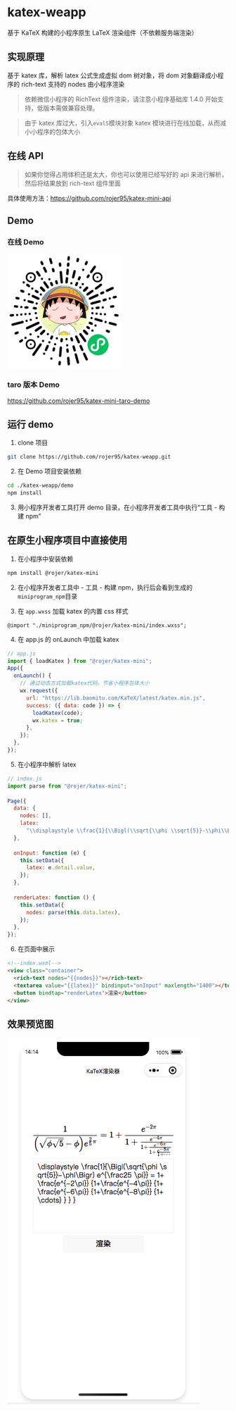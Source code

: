 # katex-weapp

基于 KaTeX 构建的小程序原生 LaTeX 渲染组件（不依赖服务端渲染）

## 实现原理

基于 katex 库，解析 latex 公式生成虚拟 dom 树对象，将 dom 对象翻译成小程序的 rich-text 支持的 nodes 由小程序渲染

> 依赖微信小程序的 RichText 组件渲染，请注意小程序基础库 1.4.0 开始支持，低版本需做兼容处理。

> 由于 katex 库过大，引入`eval5`模块对象 katex 模块进行在线加载，从而减小小程序的包体大小

## 在线 API

> 如果你觉得占用体积还是太大，你也可以使用已经写好的 api 来进行解析，然后将结果放到 rich-text 组件里面

具体使用方法：https://github.com/rojer95/katex-mini-api

## Demo

### 在线 Demo

![在线 Demo](./assets/qrcode.jpg)

### taro 版本 Demo

https://github.com/rojer95/katex-mini-taro-demo

## 运行 demo

1. clone 项目

```bash
git clone https://github.com/rojer95/katex-weapp.git
```

2. 在 Demo 项目安装依赖

```bash
cd ./katex-weapp/demo
npm install
```

3. 用小程序开发者工具打开 demo 目录，在小程序开发者工具中执行“工具 - 构建 npm”

## 在原生小程序项目中直接使用

1. 在小程序中安装依赖

```bash
npm install @rojer/katex-mini
```

2. 在小程序开发者工具中 - 工具 - 构建 npm，执行后会看到生成的`miniprogram_npm`目录

3. 在 `app.wxss` 加载 katex 的内置 css 样式

```less
@import "./miniprogram_npm/@rojer/katex-mini/index.wxss";
```

4. 在 app.js 的 onLaunch 中加载 katex

```js
// app.js
import { loadKatex } from "@rojer/katex-mini";
App({
  onLaunch() {
    // 通过动态方式加载katex代码，节省小程序包体大小
    wx.request({
      url: "https://lib.baomitu.com/KaTeX/latest/katex.min.js",
      success: ({ data: code }) => {
        loadKatex(code);
        wx.katex = true;
      },
    });
  },
});
```

5. 在小程序中解析 latex

```js
// index.js
import parse from "@rojer/katex-mini";

Page({
  data: {
    nodes: [],
    latex:
      "\\displaystyle \\frac{1}{\\Bigl(\\sqrt{\\phi \\sqrt{5}}-\\phi\\Bigr) e^{\\frac25 \\pi}} = 1+\\frac{e^{-2\\pi}} {1+\\frac{e^{-4\\pi}} {1+\\frac{e^{-6\\pi}} {1+\\frac{e^{-8\\pi}} {1+\\cdots} } } }",
  },

  onInput: function (e) {
    this.setData({
      latex: e.detail.value,
    });
  },

  renderLatex: function () {
    this.setData({
      nodes: parse(this.data.latex),
    });
  },
});
```

6. 在页面中展示

```html
<!--index.wxml-->
<view class="container">
  <rich-text nodes="{{nodes}}"></rich-text>
  <textarea value="{{latex}}" bindinput="onInput" maxlength="1400"></textarea>
  <button bindtap="renderLatex">渲染</button>
</view>
```

## 效果预览图

![示例预览图](./assets/demo-static.jpg)
